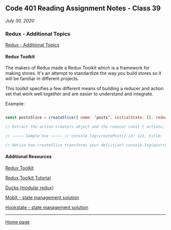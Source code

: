 ## Code 401 Reading Assignment Notes - Class 39

_July 30, 2020_

### Redux - Additional Topics

[Redux - Additional Topics](https://codefellows.github.io/code-401-javascript-guide/curriculum/class-39/DISCUSSION)

#### Redux Toolkit

The makers of Redux made a Redux Toolkit which is a framework for making stores. It's an attempt to standardize the way you build stores so it will be familiar in different projects.

This toolkit specifies a few different means of building a reducer and action set that work well together and are easier to understand and integrate.

Example:
```javascript

const postsSlice = createSlice({ name: ‘posts’, initialState: [], reducers: { createPost(state, action) {}, updatePost(state, action) {}, deletePost(state, action) {} } })

// Extract the action creators object and the reducer const { actions, reducer } = postsSlice // Extract and export each action creator by name export const { createPost, updatePost, deletePost } = actions // Export the reducer, either as a default or named export export default reducer

// ————— Sample Use ————– // console.log(createPost({ id: 123, title: ‘Hello World’ })) // {type : “posts/createPost”, payload : {id : 123, title : “Hello World”}}

// Notice how createSlice transforms your defiition? console.log(postsSlice) /* { name: ‘posts’, actions : { createPost, updatePost, deletePost, }, reducer } */

```


#### Additional Resources

[Redux Toolkit](https://redux-toolkit.js.org/)

[Redux Toolkit Tutorial](https://redux-toolkit.js.org/tutorials/intermediate-tutorial)

[Ducks (modular redux)](https://codefellows.github.io/code-401-javascript-guide/curriculum/class-39/DISCUSSION)

[MobX - state management solution](https://mobx.js.org/getting-started.html)

[Hookstate - state management solution](https://hookstate.js.org/)




---
[Home page](https://marlene-rinker.github.io/reading-notes/)